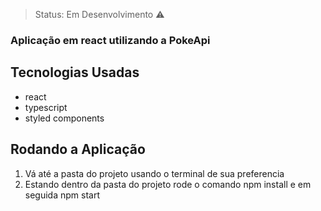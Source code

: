 

> Status: Em Desenvolvimento ⚠️

### Aplicação em react utilizando a PokeApi

## Tecnologias Usadas

+ react
+ typescript
+ styled components

## Rodando a Aplicação

1) Vá até a pasta do projeto usando o terminal de sua preferencia
2) Estando dentro da pasta do projeto rode o comando npm install e em seguida npm start
